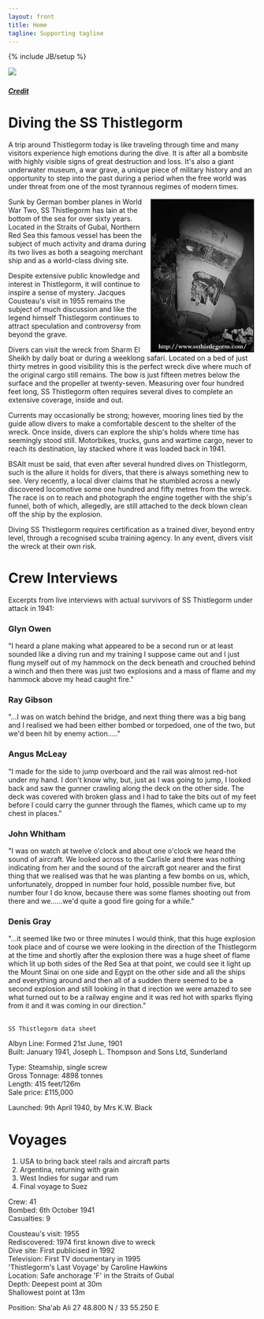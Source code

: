 ```yaml
---
layout: front
title: Home
tagline: Supporting tagline
---
```

{% include JB/setup %}

<a href="https://www.flickr.com/photos/markuspuumala/39585537944" title="View photo on Flickr" target="_blank"><img src="https://live.staticflickr.com/4623/39585537944_c427362e20_b.jpg" style="width: 1024px;"></a><br />
<h5><a href="https://www.flickr.com/photos/markuspuumala/" title="View user on Flickr" target="_blank">Credit</a></h5>

# Diving the SS Thistlegorm

A trip around Thistlegorm today is like traveling through time and many visitors experience high emotions during the dive. It is after all a bombsite with highly visible signs of great destruction and loss. It's also a giant underwater museum, a war grave, a unique piece of military history and an opportunity to step into the past during a period when the free world was under threat from one of the most tyrannous regimes of modern times.

<img alt="Truck" src="/assets/images/thistlegorm_truck2.jpg" style="border-top-width: 2px; border-right-width: 2px; border-bottom-width: 2px; border-left-width: 2px; border-top-style: solid; border-right-style: solid; border-bottom-style: solid; border-left-style: solid; margin-left: 5px; margin-right: 5px; margin-top: 3px; margin-bottom: 3px; float: right; width: 206px; height: 307px; " title="Truck" class="media media-right">Sunk by German bomber planes in World War Two, SS Thistlegorm has lain at the bottom of the sea for over sixty years. Located in the Straits of Gubal, Northern Red Sea this famous vessel has been the subject of much activity and drama during its two lives as both a seagoing merchant ship and as a world-class diving site.

Despite extensive public knowledge and interest in Thistlegorm, it will continue to inspire a sense of mystery. Jacques Cousteau's visit in 1955 remains the subject of much discussion and like the legend himself Thistlegorm continues to attract speculation and controversy from beyond the grave.

Divers can visit the wreck from Sharm El Sheikh by daily boat or during a weeklong safari. Located on a bed of just thirty metres in good visibility this is the perfect wreck dive where much of the original cargo still remains. The bow is just fifteen metres below the surface and the propeller at twenty-seven. Measuring over four hundred feet long, SS Thistlegorm often requires several dives to complete an extensive coverage, inside and out.

Currents may occasionally be strong; however, mooring lines tied by the guide allow divers to make a comfortable descent to the shelter of the wreck. Once inside, divers can explore the ship's holds where time has seemingly stood still. Motorbikes, trucks, guns and wartime cargo, never to reach its destination, lay stacked where it was loaded back in 1941.

BSAIt must be said, that even after several hundred dives on Thistlegorm, such is the allure it holds for divers, that there is always something new to see. Very recently, a local diver claims that he stumbled across a newly discovered locomotive some one hundred and fifty metres from the wreck. The race is on to reach and photograph the engine together with the ship's funnel, both of which, allegedly, are still attached to the deck blown clean off the ship by the explosion.

Diving SS Thistlegorm requires certification as a trained diver, beyond entry level, through a recognised scuba training agency. In any event, divers visit the wreck at their own risk.
 

# Crew Interviews
Excerpts from live interviews with actual survivors of
SS Thistlegorm under attack in 1941:

### Glyn Owen
"I heard a plane making what appeared to be a second run or at least sounded like a diving run and my training I suppose came out and I just flung myself out of my hammock on the deck beneath and crouched behind a winch and then there was just two explosions and a mass of flame and my hammock above my head caught fire."

### Ray Gibson
 "…I was on watch behind the bridge, and next thing there was a big bang and I realised we had been either bombed or torpedoed, one of the two, but we'd been hit by enemy action….."

### Angus McLeay
 "I made for the side to jump overboard and the rail was almost red-hot under my hand. I don't know why, but, just as I was going to jump, I looked back and saw the gunner crawling along the deck on the other side. The deck was covered with broken glass and I had to take the bits out of my feet before I could carry the gunner through the flames, which came up to my chest in places."

### John Whitham
 "I was on watch at twelve o'clock and about one o'clock we heard the sound of aircraft. We looked across to the Carlisle and there was nothing indicating from her and the sound of the aircraft got nearer and the first thing that we realised was that he was planting a few bombs on us, which, unfortunately, dropped in number four hold, possible number five, but number four I do know, because there was some flames shooting out from there and we……we'd quite a good fire going for a while."

### Denis Gray
 "…it seemed like two or three minutes I would think, that this huge explosion took place and of course we were looking in the direction of the Thistlegorm at the time and shortly after the explosion there was a huge sheet of flame which lit up both sides of the Red Sea at that point, we could see it light up the Mount Sinai on one side and Egypt on the other side and all the ships and everything around and then all of a sudden there seemed to be a second explosion and still looking in that d irection we were amazed to see what turned out to be a railway engine and it was red hot with sparks flying from it and it was coming in our direction."

                                                                                                                                          SS Thistlegorm data sheet

Albyn Line: Formed 21st June, 1901<br>
Built: January 1941, Joseph L. Thompson and Sons Ltd, Sunderland

Type: Steamship, single screw<br>
Gross Tonnage: 4898 tonnes<br>
Length: 415 feet/126m<br>
Sale price: £115,000

Launched: 9th April 1940, by Mrs K.W. Black

# Voyages
1. USA to bring back steel rails and aircraft parts
1. Argentina, returning with grain
1. West Indies for sugar and rum
1. Final voyage to Suez

Crew: 41<br>
Bombed: 6th October 1941<br>
Casualties: 9

Cousteau's visit: 1955<br>
Rediscovered: 1974 first known dive to wreck<br>
Dive site: First publicised in 1992<br>
Television: First TV documentary in 1995<br>
'Thistlegorm's Last Voyage' by Caroline Hawkins<br>
Location: Safe anchorage 'F' in the Straits of Gubal<br>
Depth: Deepest point at 30m<br>
Shallowest point at 13m<br>

Position: Sha'ab Ali 27 48.800 N / 33 55.250 E

